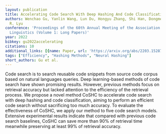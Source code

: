 ```yaml
---
layout: publication
title: Accelerating Code Search With Deep Hashing And Code Classification
authors: Wenchao Gu, Yanlin Wang, Lun Du, Hongyu Zhang, Shi Han, Dongmei Zhang, Michael
  R. Lyu
conference: 'Proceedings of the 60th Annual Meeting of the Association for Computational
  Linguistics (Volume 1: Long Papers)'
year: 2022
bibkey: gu2022accelerating
citations: 10
additional_links: [{name: Paper, url: 'https://arxiv.org/abs/2203.15287'}]
tags: ["Efficiency", "Hashing Methods", "Neural Hashing"]
short_authors: Gu et al.
---
```

Code search is to search reusable code snippets from source code corpus based
on natural languages queries. Deep learning-based methods of code search have
shown promising results. However, previous methods focus on retrieval accuracy
but lacked attention to the efficiency of the retrieval process. We propose a
novel method CoSHC to accelerate code search with deep hashing and code
classification, aiming to perform an efficient code search without sacrificing
too much accuracy. To evaluate the effectiveness of CoSHC, we apply our method
to five code search models. Extensive experimental results indicate that
compared with previous code search baselines, CoSHC can save more than 90% of
retrieval time meanwhile preserving at least 99% of retrieval accuracy.